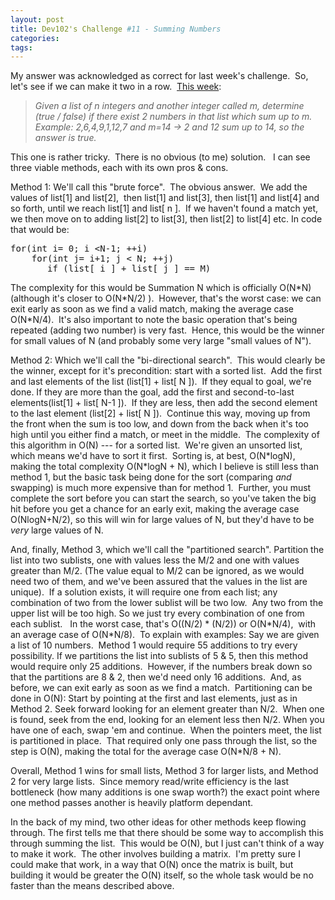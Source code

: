 ```yaml
---
layout: post
title: Dev102's Challenge #11 - Summing Numbers
categories: 
tags: 
---
```


  <p>My answer was acknowledged as correct for last week's challenge.  So, let's see if we can make it two in a row.  <a href="http://www.dev102.com/misc/a-programming-job-interview-challenge-11-summing-numbers/">This week</a>: </p>  <blockquote>   <p><em>Given a list of n integers and another integer called m, determine (true / false) if there exist 2 numbers in that list which sum up to m.       <br />Example: 2,6,4,9,1,12,7 and m=14 -&gt; 2 and 12 sum up to 14, so the answer is true.</em></p> </blockquote>  <p>This one is rather tricky.  There is no obvious (to me) solution.   I can see three viable methods, each with its own pros &amp; cons.</p>  <p>Method 1: We'll call this "brute force".  The obvious answer.  We add the values of list[1] and list[2],  then list[1] and list[3], then list[1] and list[4] and so forth, until we reach list[1] and list[ n ].  If we haven't found a match yet, we then move on to adding list[2] to list[3], then list[2] to list[4] etc. In code that would be: </p>  <pre class="c#">for(int i= 0; i &lt;N-1; ++i) 
    for(int j= i+1; j &lt; N; ++j) 
       if (list[ i ] + list[ j ] == M) </pre>

<p>The complexity for this would be Summation N which is officially O(N*N) (although it's closer to O(N*N/2) ).  However, that's the worst case: we can exit early as soon as we find a valid match, making the average case O(N*N/4).  It's also important to note the basic operation that's being repeated (adding two number) is very fast.  Hence, this would be the winner for small values of N (and probably some very large "small values of N").</p>

<p>Method 2: Which we'll call the "bi-directional search".  This would clearly be the winner, except for it's precondition: start with a sorted list.  Add the first and last elements of the list (list[1] + list[ N ]).  If they equal to goal, we're done. If they are more than the goal, add the first and second-to-last elements(list[1] + list[ N-1 ]).  If they are less, then add the second element to the last element (list[2] + list[ N ]).  Continue this way, moving up from the front when the sum is too low, and down from the back when it's too high until you either find a match, or meet in the middle.  The complexity of this algorithm in O(N) --- for a sorted list.  We're given an unsorted list, which means we'd have to sort it first.  Sorting is, at best, O(N*logN), making the total complexity O(N*logN + N), which I believe is still less than method 1, but the basic task being done for the sort (comparing <em>and</em>  swapping) is much more expensive than for method 1.  Further, you must complete the sort before you can start the search, so you've taken the big hit before you get a chance for an early exit, making the average case O(NlogN+N/2), so this will win for large values of N, but they'd have to be <em>very</em> large values of N.</p>

<p>And, finally, Method 3, which we'll call the "partitioned search". Partition the list into two sublists, one with values less the M/2 and one with values greater than M/2. (The value equal to M/2 can be ignored, as we would need two of them, and we've been assured that the values in the list are unique).  If a solution exists, it will require one from each list; any combination of two from the lower sublist will be two low.  Any two from the upper list will be too high. So we just try every combination of one from each sublist.   In the worst case, that's O((N/2) * (N/2)) or O(N*N/4),  with an average case of O(N*N/8).  To explain with examples: Say we are given a list of 10 numbers.  Method 1 would require 55 additions to try every possibility. If we partitions the list into sublists of 5 &amp; 5, then this method would require only 25 additions.  However, if the numbers break down so that the partitions are 8 &amp; 2, then we'd need only 16 additions.  And, as before, we can exit early as soon as we find a match.  Partitioning can be done in O(N): Start by pointing at the first and last elements, just as in Method 2. Seek forward looking for an element greater than N/2.  When one is found, seek from the end, looking for an element less then N/2. When you have one of each, swap 'em and continue.  When the pointers meet, the list is partitioned in place.  That required only one pass through the list, so the step is O(N), making the total for the average case O(N*N/8 + N).</p>

<p>Overall, Method 1 wins for small lists, Method 3 for larger lists, and Method 2 for very large lists.  Since memory read/write efficiency is the last bottleneck (how many additions is one swap worth?) the exact point where one method passes another is heavily platform dependant.</p>

<p>In the back of my mind, two other ideas for other methods keep flowing through. The first tells me that there should be some way to accomplish this through summing the list.  This would be O(N), but I just can't think of a way to make it work.  The other involves building a matrix.  I'm pretty sure I could make that work, in a way that O(N) once the matrix is built, but building it would be greater the O(N) itself, so the whole task would be no faster than the means described above.</p>